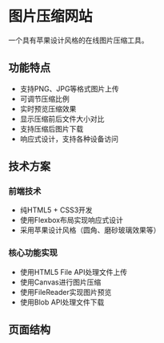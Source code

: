 # 图片压缩网站

一个具有苹果设计风格的在线图片压缩工具。

## 功能特点

- 支持PNG、JPG等格式图片上传
- 可调节压缩比例
- 实时预览压缩效果
- 显示压缩前后文件大小对比
- 支持压缩后图片下载
- 响应式设计，支持各种设备访问

## 技术方案

### 前端技术
- 纯HTML5 + CSS3开发
- 使用Flexbox布局实现响应式设计
- 采用苹果设计风格（圆角、磨砂玻璃效果等）

### 核心功能实现
- 使用HTML5 File API处理文件上传
- 使用Canvas进行图片压缩
- 使用FileReader实现图片预览
- 使用Blob API处理文件下载

## 页面结构 